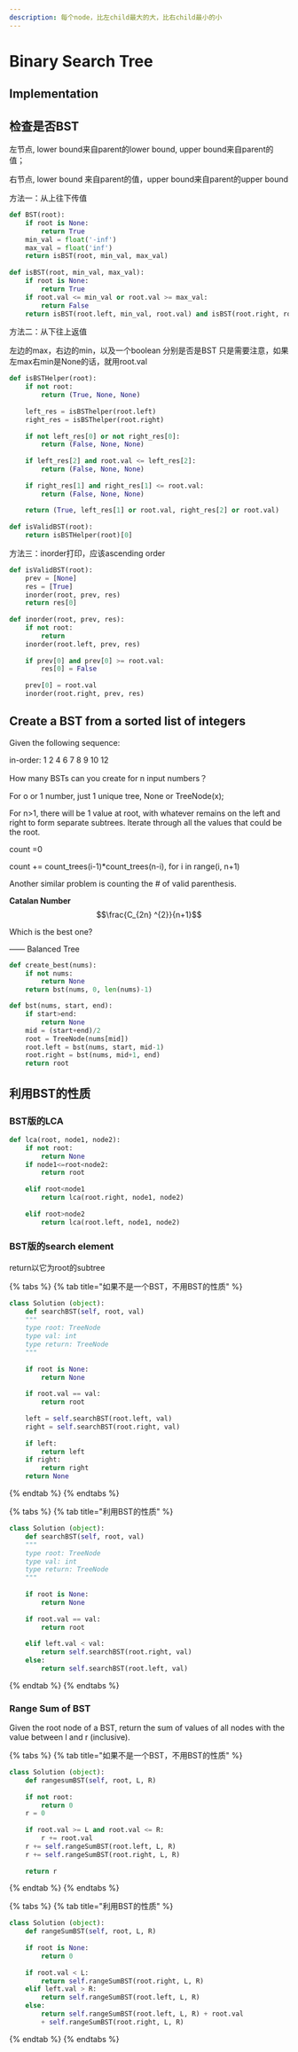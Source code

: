 ```yaml
---
description: 每个node，比左child最大的大，比右child最小的小
---
```


# Binary Search Tree

## Implementation 



## 检查是否BST

左节点, lower bound来自parent的lower bound, upper bound来自parent的值；

右节点, lower bound 来自parent的值，upper bound来自parent的upper bound

方法一：从上往下传值

```python
def BST(root):
    if root is None:
        return True
    min_val = float('-inf')
    max_val = float('inf')
    return isBST(root, min_val, max_val)
    
def isBST(root, min_val, max_val):
    if root is None:
        return True
    if root.val <= min_val or root.val >= max_val:
        return False
    return isBST(root.left, min_val, root.val) and isBST(root.right, root.val, max_val)
```



方法二：从下往上返值

左边的max，右边的min，以及一个boolean 分别是否是BST 只是需要注意，如果左max右min是None的话，就用root.val

```python
def isBSTHelper(root):
    if not root:
        return (True, None, None)
    
    left_res = isBSThelper(root.left)
    right_res = isBSThelper(root.right)
    
    if not left_res[0] or not right_res[0]:
        return (False, None, None)
    
    if left_res[2] and root.val <= left_res[2]:
        return (False, None, None)
    
    if right_res[1] and right_res[1] <= root.val:
        return (False, None, None)
        
    return (True, left_res[1] or root.val, right_res[2] or root.val)
    
def isValidBST(root):
    return isBSTHelper(root)[0]
```



方法三：inorder打印，应该ascending order

```python
def isValidBST(root):
    prev = [None]
    res = [True]
    inorder(root, prev, res)
    return res[0]
    
def inorder(root, prev, res):
    if not root:
        return
    inorder(root.left, prev, res)
    
    if prev[0] and prev[0] >= root.val:
        res[0] = False
    
    prev[0] = root.val
    inorder(root.right, prev, res)
```



## Create a BST from a sorted list of integers 

Given the following sequence:

in-order: 1 2 4 6 7 8 9 10 12

How many BSTs can you create for n input numbers？

For o or 1 number, just 1 unique tree, None or TreeNode\(x\);

For n&gt;1, there will be 1 value at root, with whatever remains on the left and right to form separate subtrees. Iterate through all the values that could be the root. 

count =0

count += count\_trees\(i-1\)\*count\_trees\(n-i\), for i in range\(i, n+1\)

Another similar problem is counting the \# of valid parenthesis. 

**Catalan Number**  $$\frac{C_{2n} ^{2}}{n+1}$$ 



Which is the best one? 

—— Balanced Tree

```python
def create_best(nums):
    if not nums:
        return None
    return bst(nums, 0, len(nums)-1)

def bst(nums, start, end):
    if start>end:
        return None
    mid = (start+end)/2
    root = TreeNode(nums[mid])
    root.left = bst(nums, start, mid-1)
    root.right = bst(nums, mid+1, end)
    return root
```

## 利用BST的性质

### BST版的LCA

```python
def lca(root, node1, node2):
    if not root:
        return None
    if node1<=root<node2:
        return root
    
    elif root<node1
        return lca(root.right, node1, node2)
    
    elif root>node2
        return lca(root.left, node1, node2)
```

### BST版的search element

return以它为root的subtree

{% tabs %}
{% tab title="如果不是一个BST，不用BST的性质" %}
```python
class Solution (object):
    def searchBST(self, root, val)
    """
    type root: TreeNode
    type val: int
    type return: TreeNode
    """
    
    if root is None:
        return None
    
    if root.val == val:
        return root
    
    left = self.searchBST(root.left, val)
    right = self.searchBST(root.right, val)
    
    if left:
        return left
    if right:
        return right
    return None
```
{% endtab %}
{% endtabs %}

{% tabs %}
{% tab title="利用BST的性质" %}
```python
class Solution (object):
    def searchBST(self, root, val)
    """
    type root: TreeNode
    type val: int
    type return: TreeNode
    """
    
    if root is None:
        return None
    
    if root.val == val:
        return root
    
    elif left.val < val:
        return self.searchBST(root.right, val)
    else:
        return self.searchBST(root.left, val)
```
{% endtab %}
{% endtabs %}

### Range Sum of BST

Given the root node of a BST, return the sum of values of all nodes with the value between l and r \(inclusive\). 

{% tabs %}
{% tab title="如果不是一个BST，不用BST的性质" %}
```python
class Solution (object):
    def rangesumBST(self, root, L, R)
    
    if not root:
        return 0
    r = 0
    
    if root.val >= L and root.val <= R:
        r += root.val
    r += self.rangeSumBST(root.left, L, R)
    r += self.rangeSumBST(root.right, L, R)
    
    return r
```
{% endtab %}
{% endtabs %}

{% tabs %}
{% tab title="利用BST的性质" %}
```python
class Solution (object):
    def rangeSumBST(self, root, L, R)
    
    if root is None:
        return 0
    
    if root.val < L:
        return self.rangeSumBST(root.right, L, R)
    elif left.val > R:
        return self.rangeSumBST(root.left, L, R)
    else:
        return self.rangeSumBST(root.left, L, R) + root.val 
        + self.rangeSumBST(root.right, L, R)
```
{% endtab %}
{% endtabs %}

